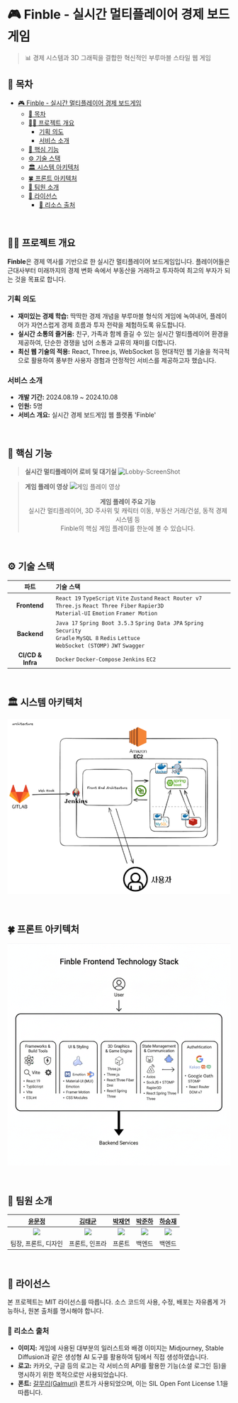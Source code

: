 # 🎮 Finble - 실시간 멀티플레이어 경제 보드게임

> 📊 경제 시스템과 3D 그래픽을 결합한 혁신적인 부루마블 스타일 웹 게임

## 📄 목차
- [🎮 Finble - 실시간 멀티플레이어 경제 보드게임](#-finble---실시간-멀티플레이어-경제-보드게임)
  - [📄 목차](#-목차)
  - [✍🏻 프로젝트 개요](#-프로젝트-개요)
    - [기획 의도](#기획-의도)
    - [서비스 소개](#서비스-소개)
  - [🚀 핵심 기능](#-핵심-기능)
  - [⚙️ 기술 스택](#️-기술-스택)
  - [🏛️ 시스템 아키텍처](#️-시스템-아키텍처)
  - [🍀 프론트 아키텍처](#-프론트-아키텍처)
  - [🧡 팀원 소개](#-팀원-소개)
  - [📄 라이선스](#-라이선스)
    - [🎨 리소스 출처](#-리소스-출처)

<br />

## ✍🏻 프로젝트 개요

**Finble**은 경제 역사를 기반으로 한 실시간 멀티플레이어 보드게임입니다. 플레이어들은 근대사부터 미래까지의 경제 변화 속에서 부동산을 거래하고 투자하여 최고의 부자가 되는 것을 목표로 합니다.

### 기획 의도
- **재미있는 경제 학습:** 딱딱한 경제 개념을 부루마블 형식의 게임에 녹여내어, 플레이어가 자연스럽게 경제 흐름과 투자 전략을 체험하도록 유도합니다.
- **실시간 소통의 즐거움:** 친구, 가족과 함께 즐길 수 있는 실시간 멀티플레이어 환경을 제공하여, 단순한 경쟁을 넘어 소통과 교류의 재미를 더합니다.
- **최신 웹 기술의 적용:** React, Three.js, WebSocket 등 현대적인 웹 기술을 적극적으로 활용하여 풍부한 사용자 경험과 안정적인 서비스를 제공하고자 했습니다.

### 서비스 소개
- **개발 기간:** 2024.08.19 ~ 2024.10.08
- **인원:** 5명
- **서비스 개요:** 실시간 경제 보드게임 웹 플랫폼 'Finble'

<br />

## 🚀 핵심 기능

> **실시간 멀티플레이어 로비 및 대기실**
> ![Lobby-ScreenShot](ScreenShot/image2.png) 

> **게임 플레이 영상**
> ![게임 플레이 영상](ScreenShot/image3.gif)
> <div align="center">
> <b>게임 플레이 주요 기능</b><br/>
> 실시간 멀티플레이어, 3D 주사위 및 캐릭터 이동, 부동산 거래/건설, 동적 경제 시스템 등<br/>
> Finble의 핵심 게임 플레이를 한눈에 볼 수 있습니다.
> </div>

<br/>

## ⚙️ 기술 스택
| 파트 | 기술 스택 |
|:---:|:---|
| **Frontend** | `React 19` `TypeScript` `Vite` `Zustand` `React Router v7` <br/> `Three.js` `React Three Fiber` `Rapier3D` <br/> `Material-UI` `Emotion` `Framer Motion` |
| **Backend** | `Java 17` `Spring Boot 3.5.3` `Spring Data JPA` `Spring Security` <br/> `Gradle` `MySQL 8` `Redis` `Lettuce` <br/> `WebSocket (STOMP)` `JWT` `Swagger` |
| **CI/CD & Infra** | `Docker` `Docker-Compose` `Jenkins` `EC2` |

<br/>

## 🏛️ 시스템 아키텍처
![시스템 아키텍처](ScreenShot/image1.png)

<br/>

## 🍀 프론트 아키텍처
![프론트 아키텍처](ScreenShot/image4.png)


<br/>

## 🧡 팀원 소개

| [윤문정](https://github.com/yuuuuuu32) | [김태균](https://github.com/ktg980428) | [박재연](https://github.com/Park-Jaeyeon) | [박준하](https://github.com/junha356-hash) | [하승재](https://github.com/SEUNGJAE-97) |
|:---:|:---:|:---:|:---:|:---:|
| <img src="https://avatars.githubusercontent.com/yuuuuuu32?v=4" width="150"> | <img src="https://avatars.githubusercontent.com/ktg980428?v=4" width="150"> | <img src="https://avatars.githubusercontent.com/Park-Jaeyeon?v=4" width="150"> | <img src="https://avatars.githubusercontent.com/junha356-hash?v=4" width="150"> | <img src="https://avatars.githubusercontent.com/SEUNGJAE-97?v=4" width="150"> |
| 팀장, 프론트, 디자인 | 프론트, 인프라 | 프론트 | 백엔드 | 백엔드 |

<br/>

## 📄 라이선스

본 프로젝트는 MIT 라이선스를 따릅니다. 소스 코드의 사용, 수정, 배포는 자유롭게 가능하나, 원본 출처를 명시해야 합니다.

### 🎨 리소스 출처
- **이미지:** 게임에 사용된 대부분의 일러스트와 배경 이미지는 Midjourney, Stable Diffusion과 같은 생성형 AI 도구를 활용하여 팀에서 직접 생성하였습니다.
- **로고:** 카카오, 구글 등의 로고는 각 서비스의 API를 활용한 기능(소셜 로그인 등)을 명시하기 위한 목적으로만 사용되었습니다.
- **폰트:** [갈무리(Galmuri)](https://noonnu.cc/font_page/1610) 폰트가 사용되었으며, 이는 SIL Open Font License 1.1을 따릅니다.

